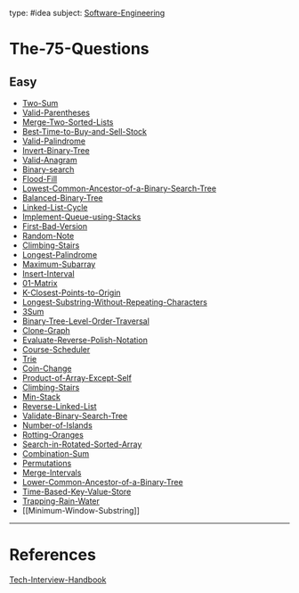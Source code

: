 type: #idea
subject: [Software-Engineering](Software-Engineering.md)
<!-- Subject should be a hub note -->
# The-75-Questions

## Easy

- [Two-Sum](Two-Sum.md)
- [Valid-Parentheses](Valid-Parentheses.md)
- [Merge-Two-Sorted-Lists](Merge-Two-Sorted-Lists.md)
- [Best-Time-to-Buy-and-Sell-Stock](Best-Time-to-Buy-and-Sell-Stock.md)
- [Valid-Palindrome](Valid-Palindrome.md)
- [Invert-Binary-Tree](Invert-Binary-Tree.md)
- [Valid-Anagram](Valid-Anagram.md)
- [Binary-search](Binary-search.md)
- [Flood-Fill](Flood-Fill.md)
- [Lowest-Common-Ancestor-of-a-Binary-Search-Tree](Lowest-Common-Ancestor-of-a-Binary-Search-Tree.md)
- [Balanced-Binary-Tree](Balanced-Binary-Tree.md)
- [Linked-List-Cycle](Linked-List-Cycle.md)
- [Implement-Queue-using-Stacks](Implement-Queue-using-Stacks.md)
- [First-Bad-Version](First-Bad-Version.md)
- [Random-Note](Random-Note.md)
- [Climbing-Stairs](Climbing-Stairs.md)
- [Longest-Palindrome](Longest-Palindrome.md)
- [Maximum-Subarray](Maximum-Subarray.md)
- [Insert-Interval](Insert-Interval.md)
- [01-Matrix](01-Matrix.md)
- [K-Closest-Points-to-Origin](K-Closest-Points-to-Origin.md)
- [Longest-Substring-Without-Repeating-Characters](Longest-Substring-Without-Repeating-Characters.md)
- [3Sum](3Sum.md)
- [Binary-Tree-Level-Order-Traversal](Binary-Tree-Level-Order-Traversal.md)
- [Clone-Graph](Clone-Graph.md)
- [Evaluate-Reverse-Polish-Notation](Evaluate-Reverse-Polish-Notation.md)
- [Course-Scheduler](Course-Scheduler.md)
- [Trie](Trie.md)
- [Coin-Change](Coin-Change.md)
- [Product-of-Array-Except-Self](Product-of-Array-Except-Self.md)
- [Climbing-Stairs](Climbing-Stairs.md)
- [Min-Stack](Min-Stack.md)
- [Reverse-Linked-List](Reverse-Linked-List.md)
- [Validate-Binary-Search-Tree](Validate-Binary-Search-Tree.md)
- [Number-of-Islands](Number-of-Islands.md)
- [Rotting-Oranges](Rotting-Oranges.md)
- [Search-in-Rotated-Sorted-Array](Search-in-Rotated-Sorted-Array.md)
- [Combination-Sum](Combination-Sum.md)
- [Permutations](Permutations.md)
- [Merge-Intervals](Merge-Intervals.md)
- [Lower-Common-Ancestor-of-a-Binary-Tree](Lower-Common-Ancestor-of-a-Binary-Tree.md)
- [Time-Based-Key-Value-Store](Time-Based-Key-Value-Store.md)
- [Trapping-Rain-Water](Trapping-Rain-Water.md)
- [[Minimum-Window-Substring]]

---
# References
<!-- What references back up this idea -->
[Tech-Interview-Handbook](Tech-Interview-Handbook.md)
